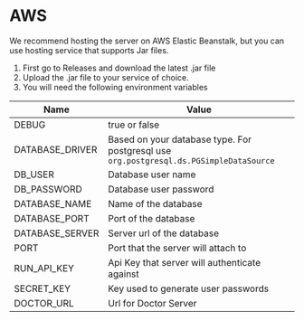 # AWS

We recommend hosting the server on AWS Elastic Beanstalk, but you can use hosting service that supports Jar files.

1. First go to Releases and download the latest .jar file
2. Upload the .jar file to your service of choice.
3. You will need the following environment variables

| Name            | Value                                                                                  |
|-----------------|----------------------------------------------------------------------------------------|
| DEBUG           | true or false                                                                          |
| DATABASE_DRIVER | Based on your database type. For postgresql use `org.postgresql.ds.PGSimpleDataSource` |
| DB_USER         | Database user name                                                                     |
| DB_PASSWORD     | Database user password                                                                 |
| DATABASE_NAME   | Name of the database                                                                   |
| DATABASE_PORT   | Port of the database                                                                   |
| DATABASE_SERVER | Server url of the database                                                             |
| PORT            | Port that the server will attach to                                                    |
| RUN_API_KEY     | Api Key that server will authenticate against                                          |
| SECRET_KEY      | Key used to generate user passwords                                                    |
| DOCTOR_URL      | Url for Doctor Server                                                                  |


